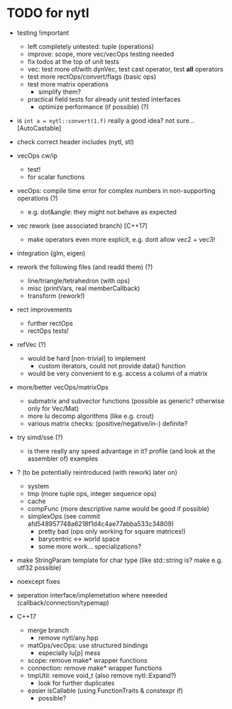 TODO for nytl
=============

- testing !important
	- left completely untested: tuple (operations)
	- improve: scope, more vec/vecOps testing needed
	- fix todos at the top of unit tests
	- vec: test more of/with dynVec, test cast operator, test __all__ operators
	- test more rectOps/convert/flags (basic ops)
	- test more matrix operations
		- simplify them?
	- practical field tests for already unit tested interfaces
		- optimize performance (if possible) (?)
- is `int a = nytl::convert(1.f)` really a good idea? not sure... [AutoCastable]
- check correct header includes (nytl, stl)
- vecOps cw/ip
	- test!
	- for scalar functions
- vecOps: compile time error for complex numbers in non-supporting operations (?)
	- e.g. dot&angle: they might not behave as expected
- vec rework (see associated branch) [C++17]
	- make operators even more explicit, e.g. dont allow vec2 + vec3!
- integration (glm, eigen)
- rework the following files (and readd them) (?)
	- line/triangle/tetrahedron (with ops)
	- misc (printVars, real memberCallback)
	- transform (rework!)
- rect improvements
	- further rectOps
	- rectOps tests!
- refVec (?)
	- would be hard [non-trivial] to implement
		- custom iterators, could not provide data() function
	- would be very convenient to e.g. access a column of a matrix
- more/better vecOps/matrixOps
	- submatrix and subvector functions (possible as generic? otherwise only for Vec/Mat)
	- more lu decomp algorithms (like e.g. crout)
	- various matrix checks: (positive/negative/in-) definite?
- try simd/sse (?)
	- is there really any speed advantage in it? profile (and look at the assembler of) examples

- ? (to be potentially reintroduced (with rework) later on)
	- system
	- tmp (more tuple ops, integer sequence ops)
	- cache
	- compFunc (more descriptive name would be good if possible)
	- simplexOps (see commit afd548957748a6218f1d4c4ae77abba533c34809)
		- pretty bad (ops only working for square matrices!)
		- barycentric <-> world space
		- some more work... specializations?

- make StringParam template for char type (like std::string is? make e.g. utf32 possible)
- noexcept fixes
- seperation interface/implemetation where neeeded (callback/connection/typemap)

- C++17
	- merge branch
		- remove nytl/any.hpp
	- matOps/vecOps: use structured bindings
		- especially lu[p] mess
	- scope: remove make* wrapper functions
	- connection: remove make* wrapper functions
	- tmpUtil: remove void_t (also remove nytl::Expand?)
		- look for further duplicates
	- easier isCallable (using FunctionTraits & constexpr if)
		- possible?
